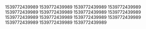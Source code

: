 1539772439989
1539772439989
1539772439989
1539772439989
1539772439989
1539772439989
1539772439989
1539772439989
1539772439989
1539772439989
1539772439989
1539772439989
1539772439989
1539772439989
1539772439989
